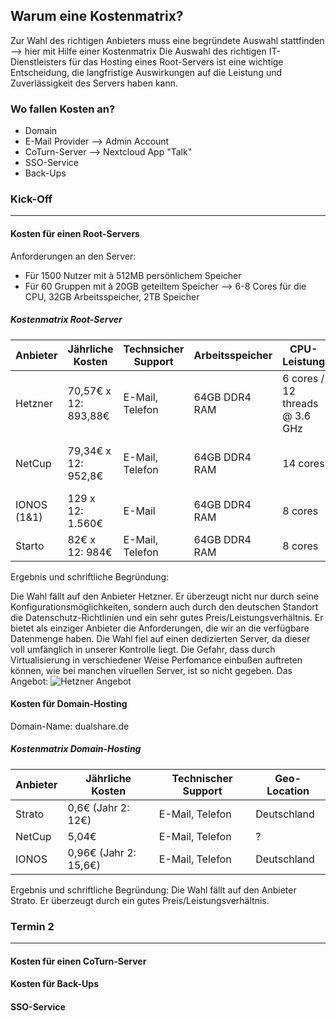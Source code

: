 ## Warum eine Kostenmatrix?
Zur Wahl des richtigen Anbieters muss eine begründete Auswahl stattfinden --> hier mit Hilfe einer Kostenmatrix
Die Auswahl des richtigen IT-Dienstleisters für das Hosting eines Root-Servers ist eine wichtige Entscheidung, die langfristige Auswirkungen auf die Leistung und Zuverlässigkeit des Servers haben kann.
### Wo fallen Kosten an?
- Domain
- E-Mail Provider --> Admin Account
- CoTurn-Server --> Nextcloud App "Talk"
- SSO-Service
- Back-Ups

### Kick-Off
---
#### Kosten für einen Root-Servers 
Anforderungen an den Server:
- Für 1500 Nutzer mit à 512MB persönlichem Speicher
- Für 60 Gruppen mit à 20GB geteiltem Speicher
--> 6-8 Cores für die CPU, 32GB Arbeitsspeicher, 2TB Speicher

##### Kostenmatrix Root-Server
| Anbieter | Jährliche Kosten | Technsicher Support |  Arbeitsspeicher | CPU-Leistung | Datenträger | Datenmenge | Datenschutz | Geo-Location | Zusätzliche Funktionen
| ----------- | ----------- | ----------- | ----------- | ----------- | ----------- | ----------- | ----------- | ----------- | ----------- |
| Hetzner | 70,57€ x 12: 893,88€ | E-Mail, Telefon | 64GB DDR4 RAM | 6 cores / 12 threads @ 3.6 GHz | SATA HDD / NVMe SSD | 2 x 512GB NVMe SSD 2 x 2TB SATA HDD (5TB) | Deutscher Standort, DSGVO Konform | Deutschland | Control panel |
| NetCup | 79,34€ x 12: 952,8€ | E-Mail, Telefon | 64GB DDR4 RAM | 14 cores |SSD | 2TB | keine Informationen | Deutschland | keine komplett dedizierte Einheit |
| IONOS (1&1) | 129 x 12: 1.560€ | E-Mail |64GB DDR4 RAM | 8 cores  | SSD | 1920GB | ? | Deutschland | Mangaged Backups |
| Starto | 82€ x 12: 984€  | E-Mail, Telefon | 64GB DDR4 RAM | 8 cores | SSD | 960GB | ? | Deutschland | Managed Backups | managed Backups

Ergebnis und schriftliche Begründung: 

Die Wahl fällt auf den Anbieter Hetzner. Er überzeugt nicht nur durch seine Konfigurationsmöglichkeiten, sondern auch durch den deutschen Standort die Datenschutz-Richtlinien und ein sehr gutes Preis/Leistungsverhältnis. Er bietet als einziger Anbieter die Anforderungen, die wir an die verfügbare Datenmenge haben. Die Wahl fiel auf einen dedizierten Server, da dieser voll umfänglich in unserer Kontrolle liegt. Die Gefahr, dass durch Virtualisierung in verschiedener Weise Perfomance einbußen auftreten können, wie bei manchen viruellen Server, ist so nicht gegeben.
Das Angebot:
![Hetzner Angebot](https://github.com/samis0707/how_to_cloud/assets/83206717/af2aa6fe-0087-4533-af27-37aaf45b0eea)


#### Kosten für Domain-Hosting
Domain-Name: dualshare.de
##### Kostenmatrix Domain-Hosting
| Anbieter | Jährliche Kosten | Technischer Support |  Geo-Location |
| ----------- | ----------- | ----------- | ----------- |
| Strato | 0,6€ (Jahr 2: 12€) | E-Mail, Telefon | Deutschland |
| NetCup | 5,04€ | E-Mail, Telefon | ? | 
| IONOS | 0,96€ (Jahr 2: 15,6€) | E-Mail, Telefon | Deutschland |
Ergebnis und schriftliche Begründung:
Die Wahl fällt auf den Anbieter Strato. Er überzeugt durch ein gutes Preis/Leistungsverhältnis.

### Termin 2
---
#### Kosten für einen CoTurn-Server
#### Kosten für Back-Ups
#### SSO-Service
